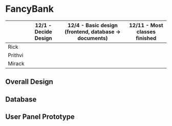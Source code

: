 # FancyBank

|         | 12/1 - Decide Design | 12/4 - Basic design (frontend, database -> documents) | 12/11 - Most classes finished |
| ------- | -------------------- | ----------------------------------------------------- | ----------------------------- |
| Rick    |                      |                                                       |                               |
| Prithvi |                      |                                                       |                               |
| Mirack  |                      |                                                       |                               |

## Overall Design

## Database

## User Panel Prototype